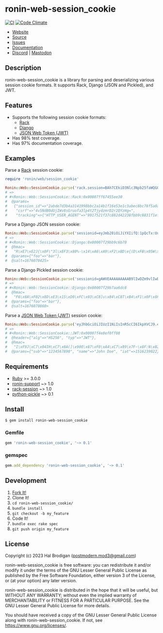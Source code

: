 # ronin-web-session_cookie

[![CI](https://github.com/ronin-rb/ronin-web-session_cookie/actions/workflows/ruby.yml/badge.svg)](https://github.com/ronin-rb/ronin-web-session_cookie/actions/workflows/ruby.yml)
[![Code Climate](https://codeclimate.com/github/ronin-rb/ronin-web-session_cookie.svg)](https://codeclimate.com/github/ronin-rb/ronin-web-session_cookie)

* [Website](https://ronin-rb.dev/)
* [Source](https://github.com/ronin-rb/ronin-web-session_cookie)
* [Issues](https://github.com/ronin-rb/ronin-web-session_cookie/issues)
* [Documentation](https://ronin-rb.dev/docs/ronin-web-session_cookie/frames)
* [Discord](https://discord.gg/6WAb3PsVX9) |
  [Mastodon](https://infosec.exchange/@ronin_rb)

## Description

ronin-web-session_cookie is a library for parsing and deserializing various
session cookie formats. It supports Rack, Django (JSON and Pickled), and JWT.

## Features

* Supports the following session cookie formats:
  * [Rack][rack-session]
  * [Django]
  * [JSON Web Token (JWT)][JWT]
* Has 98% test coverage.
* Has 97% documentation coverage.

## Examples

Parse a [Rack][rack-session] session cookie:

```ruby
require 'ronin/web/session_cookie'

Ronin::Web::SessionCookie.parse('rack.session=BAh7CEkiD3Nlc3Npb25faWQGOgZFVG86HVJhY2s6OlNlc3Npb246OlNlc3Npb25JZAY6D0BwdWJsaWNfaWRJIkUyYWJkZTdkM2I0YTMxNDE5OThiYmMyYTE0YjFmMTZlNTNlMWMzYWJlYzhiYzc4ZjVhMGFlMGUwODJmMjJlZGIxBjsARkkiCWNzcmYGOwBGSSIxNHY1TmRCMGRVaklXdjhzR3J1b2ZhM2xwNHQyVGp5ZHptckQycjJRWXpIZz0GOwBGSSINdHJhY2tpbmcGOwBGewZJIhRIVFRQX1VTRVJfQUdFTlQGOwBUSSItOTkxNzUyMWYzN2M4ODJkNDIyMzhmYmI5Yzg4MzFmMWVmNTAwNGQyYwY7AEY%3D--02184e43850f38a46c8f22ffb49f7f22be58e272')
# =>
# #<Ronin::Web::SessionCookie::Rack:0x00007ff67455ee30
#  @params=
#   {"session_id"=>"2abde7d3b4a3141998bbc2a14b1f16e53e1c3abec8bc78f5a0ae0e082f22edb1",
#    "csrf"=>"4v5NdB0dUjIWv8sGruofa3lp4t2TjydzmrD2r2QYzHg=",
#    "tracking"=>{"HTTP_USER_AGENT"=>"9917521f37c882d42238fbb9c8831f1ef5004d2c"}}>
```

Parse a Django JSON session cookie:

```ruby
Ronin::Web::SessionCookie.parse('sessionid=eyJmb28iOiJiYXIifQ:1pQcTx:UufiSnuPIjNs7zOAJS0UpqnyvRt7KET7BVes0I8LYbA')
# => 
# #<Ronin::Web::SessionCookie::Django:0x00007f29bb9c6b70
#  @hmac=
#   "R\xE7\xE2J{\x8F\"3l\xEF3\x80%-\x14\xA6\xA9\xF2\xBD\e{(D\xFB\x05W\xAC\xD0\x8F\va\xB0",
#  @params={"foo"=>"bar"},
#  @salt=1676070425>
```

Parse a Django Pickled session cookie:

```ruby
Ronin::Web::SessionCookie.parse('sessionid=gAWVEAAAAAAAAAB9lIwDZm9vlIwDYmFylHMu:1pQcay:RjaK8DKN4xXQ_APIXXWEyFS08Q-PGo6UlRBFpedFk9M')
# =>
# #<Ronin::Web::SessionCookie::Django:0x00007f29b7aa6dc8
#  @hmac=
#   "F6\x8A\xF02\x8D\xE3\x15\xD0\xFC\x03\xC8]u\x84\xC8T\xB4\xF1\x0F\x8F\x1A\x8E\x94\x95\x10E\xA5\xE7E\x93\xD3",
#  @params={"foo"=>"bar"},
#  @salt=1676070860>
```

Parse a [JSON Web Token (JWT)][JWT] session cookie:

```ruby
Ronin::Web::SessionCookie.parse('eyJhbGciOiJIUzI1NiIsInR5cCI6IkpXVCJ9.eyJzdWIiOiIxMjM0NTY3ODkwIiwibmFtZSI6IkpvaG4gRG9lIiwiaWF0IjoxNTE2MjM5MDIyfQ.SflKxwRJSMeKKF2QT4fwpMeJf36POk6yJV_adQssw5c')
# =>
# #<Ronin::Web::SessionCookie::JWT:0x00007f4e8ef0ff08
#  @header={"alg"=>"HS256", "typ"=>"JWT"},
#  @hmac=
#   "I\xF9J\xC7\x04IH\xC7\x8A(]\x90O\x87\xF0\xA4\xC7\x89\x7F~\x8F:N\xB2%V\x9DB\xCB0\xE5",
#  @params={"sub"=>"1234567890", "name"=>"John Doe", "iat"=>1516239022}>
```

## Requirements

* [Ruby] >= 3.0.0
* [ronin-support] ~> 1.0
* [rack-session] ~> 1.0
* [python-pickle] ~> 0.1

## Install

```shell
$ gem install ronin-web-session_cookie
```

### Gemfile

```ruby
gem 'ronin-web-session_cookie', '~> 0.1'
```

### gemspec

```ruby
gem.add_dependency 'ronin-web-session_cookie', '~> 0.1'
```

## Development

1. [Fork It!](https://github.com/ronin-rb/ronin-web-session_cookie/fork)
2. Clone It!
3. `cd ronin-web-session_cookie/`
4. `bundle install`
5. `git checkout -b my_feature`
6. Code It!
7. `bundle exec rake spec`
8. `git push origin my_feature`

## License

Copyright (c) 2023 Hal Brodigan (postmodern.mod3@gmail.com)

ronin-web-session_cookie is free software: you can redistribute it and/or modify
it under the terms of the GNU Lesser General Public License as published
by the Free Software Foundation, either version 3 of the License, or
(at your option) any later version.

ronin-web-session_cookie is distributed in the hope that it will be useful,
but WITHOUT ANY WARRANTY; without even the implied warranty of
MERCHANTABILITY or FITNESS FOR A PARTICULAR PURPOSE.  See the
GNU Lesser General Public License for more details.

You should have received a copy of the GNU Lesser General Public License
along with ronin-web-session_cookie.  If not, see <https://www.gnu.org/licenses/>.

[Ruby]: https://www.ruby-lang.org
[ronin-support]: https://github.com/ronin-rb/ronin-support#readme
[rack-session]: https://github.com/rack/rack-session
[python-pickle]: https://github.com/postmodern/python-pickle#readme
[Django]: https://docs.djangoproject.com/en/4.1/topics/http/sessions/#using-cookie-based-sessions
[JWT]: https://jwt.io
